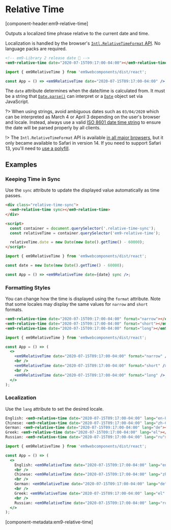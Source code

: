 # Relative Time

[component-header:em9-relative-time]

Outputs a localized time phrase relative to the current date and time.

Localization is handled by the browser's [`Intl.RelativeTimeFormat` API](https://developer.mozilla.org/en-US/docs/Web/JavaScript/Reference/Global_Objects/Intl/RelativeTimeFormat). No language packs are required.

```html preview
<!-- em9-Library 2 release date 🎉 -->
<em9-relative-time date="2020-07-15T09:17:00-04:00"></em9-relative-time>
```

```jsx react
import { em9RelativeTime } from 'em9webcomponents/dist/react';

const App = () => <em9RelativeTime date="2020-07-15T09:17:00-04:00" />;
```

The `date` attribute determines when the date/time is calculated from. It must be a string that [`Date.parse()`](https://developer.mozilla.org/en-US/docs/Web/JavaScript/Reference/Global_Objects/Date/parse) can interpret or a [`Date`](https://developer.mozilla.org/en-US/docs/Web/JavaScript/Reference/Global_Objects/Date) object set via JavaScript.

?> When using strings, avoid ambiguous dates such as `03/04/2020` which can be interpreted as March 4 or April 3 depending on the user's browser and locale. Instead, always use a valid [ISO 8601 date time string](https://developer.mozilla.org/en-US/docs/Web/JavaScript/Reference/Global_Objects/Date/parse#Date_Time_String_Format) to ensure the date will be parsed properly by all clients.

!> The `Intl.RelativeTimeFormat` API is available [in all major browsers](https://caniuse.com/mdn-javascript_builtins_intl_relativetimeformat), but it only became available to Safari in version 14. If you need to support Safari 13, you'll need to [use a polyfill](https://github.com/catamphetamine/relative-time-format).

## Examples

### Keeping Time in Sync

Use the `sync` attribute to update the displayed value automatically as time passes.

```html preview
<div class="relative-time-sync">
  <em9-relative-time sync></em9-relative-time>
</div>

<script>
  const container = document.querySelector('.relative-time-sync');
  const relativeTime = container.querySelector('em9-relative-time');

  relativeTime.date = new Date(new Date().getTime() - 60000);
</script>
```

```jsx react
import { em9RelativeTime } from 'em9webcomponents/dist/react';

const date = new Date(new Date().getTime() - 60000);

const App = () => <em9RelativeTime date={date} sync />;
```

### Formatting Styles

You can change how the time is displayed using the `format` attribute. Note that some locales may display the same values for `narrow` and `short` formats.

```html preview
<em9-relative-time date="2020-07-15T09:17:00-04:00" format="narrow"></em9-relative-time><br />
<em9-relative-time date="2020-07-15T09:17:00-04:00" format="short"></em9-relative-time><br />
<em9-relative-time date="2020-07-15T09:17:00-04:00" format="long"></em9-relative-time>
```

```jsx react
import { em9RelativeTime } from 'em9webcomponents/dist/react';

const App = () => (
  <>
    <em9RelativeTime date="2020-07-15T09:17:00-04:00" format="narrow" />
    <br />
    <em9RelativeTime date="2020-07-15T09:17:00-04:00" format="short" />
    <br />
    <em9RelativeTime date="2020-07-15T09:17:00-04:00" format="long" />
  </>
);
```

### Localization

Use the `lang` attribute to set the desired locale.

```html preview
English: <em9-relative-time date="2020-07-15T09:17:00-04:00" lang="en-US"></em9-relative-time><br />
Chinese: <em9-relative-time date="2020-07-15T09:17:00-04:00" lang="zh-CN"></em9-relative-time><br />
German: <em9-relative-time date="2020-07-15T09:17:00-04:00" lang="de"></em9-relative-time><br />
Greek: <em9-relative-time date="2020-07-15T09:17:00-04:00" lang="el"></em9-relative-time><br />
Russian: <em9-relative-time date="2020-07-15T09:17:00-04:00" lang="ru"></em9-relative-time>
```

```jsx react
import { em9RelativeTime } from 'em9webcomponents/dist/react';

const App = () => (
  <>
    English: <em9RelativeTime date="2020-07-15T09:17:00-04:00" lang="en-US" />
    <br />
    Chinese: <em9RelativeTime date="2020-07-15T09:17:00-04:00" lang="zh-CN" />
    <br />
    German: <em9RelativeTime date="2020-07-15T09:17:00-04:00" lang="de" />
    <br />
    Greek: <em9RelativeTime date="2020-07-15T09:17:00-04:00" lang="el" />
    <br />
    Russian: <em9RelativeTime date="2020-07-15T09:17:00-04:00" lang="ru" />
  </>
);
```

[component-metadata:em9-relative-time]
